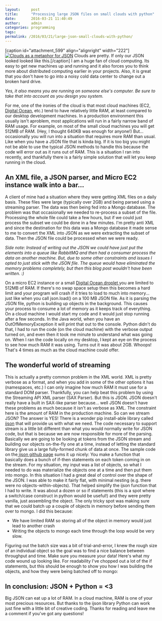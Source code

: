 ```yaml
---
layout:     post
title:      "Processing large JSON files on small clouds with python"
date:       2016-03-21 11:40:49
author:     admin
categories: programming
tags:  
permalink: /2016/03/21/large-json-small-clouds-with-python/
---
```

[caption id="attachment_599" align="alignright" width="222"][![Clouds as a metaphor for JSON](https://ironboundsoftware.com/blog/wp-content/uploads/2016/03/5506788169_77cc7ccb2a_b-744x484.jpg)](https://ironboundsoftware.com/blog/wp-content/uploads/2016/03/5506788169_77cc7ccb2a_b.jpg) Clouds are pretty. If only our JSON looked looked like this.[/caption] I am a huge fan of cloud computing. Its easy to get new machines up and running and it also forces you to think more about distributed computing earlier in your projects. Also, it is great that you don't have to go into a noisy cold data center to change out a broken hard drive. 

_Yes, it also means you are running on someone else's computer. Be sure to take that into account as you design you system._

For me, one of the ironies of the cloud is that most cloud machines (EC2, [Digital Ocean](https://m.do.co/c/76f9b19dc762), etc.) tend to have relatively little RAM, at least compared to our desktop development machines. In a production environment this usually isn't aproblem, most applications will run in a fairly narrow band of RAM usage. For example, on most of the small cloud machines you will get 512MB of RAM. (Hey, I thought 640KB was enough for anyone!) But... occasionally you will run into a situation that requires more RAM than usual. Like when you have a JSON file that is kinda big. If it is too big you might not be able to use the typical JSON methods to handle this because the code will error out as it runs out of RAM. This is a situation I ran into recently, and thankfully there is a fairly simple solution that will let you keep running in the cloud. 

## An XML file, a JSON parser, and Micro EC2 instance walk into a bar...

A client of mine had a situation where they were getting XML files on a daily basis. These files were large (typically over 2GB) and being parsed using a streaming parser. The data was then being fed into a Mongo database. The problem was that occasionally we needed to re-process a subset of the file. Processing the whole file could take a few hours, but if we could just process the subset we could be done in a few minutes. I'm pretty anti XML and since the destination for this data was a Mongo database it made sense to me to convert the XML into JSON as we were extracting the subset of data. Then the JSON file could be processed when we were ready. 

_Side note: Instead of writing out the JSON we could have just put the elements into a queue like RabbitMQ and then had a consumer process the data on another machine. But, due to some other constraints and issues I opted to just stick with the JSON file. The queue would have eliminated the memory problems completely, but then this blog post wouldn't have been written. :)_

On a micro EC2 instance or a small [Digital Ocean droplet ](https://m.do.co/c/76f9b19dc762)you are limited to 512MB of RAM. If there's no swap space setup then this becomes a hard limit and your program will crash if it tries to load to much into memory... just like when you call json.load() on a 100 MB JSON file. As it is parsing the JSON file, python is building up objects in the background. This causes your process to consume a lot of memory as it keeps track of everything. On a cloud machine I would start my code and it would just stop running after a few seconds. In the Java world, when you have an OutOfMemoryException it will print that out to the console. Python didn't do that, I had to run the code (on the cloud machine) with the verbose output turned on, and even then it took me minute to understand what was going on. When I ran the code locally on my desktop, I kept an eye on the process to see how much RAM it was using. Turns out it was about 2GB. Whoops! That's 4 times as much as the cloud machine could offer. 

## The wonderful world of streaming

This is actually a pretty common problem in the XML world. XML is pretty verbose as a format, and when you add in some of the other options it has (namespaces, etc.) I can only imagine how much RAM it must use for a standard DOM parser. Thankfully, you can help beat this problem by using the Streaming API XML parser (SAX Parser). But this is JSON. JSON doesn't really have a built in SAX-like parser because... well JSON doesn't have these problems as much because it isn't as verbose as XML. The constraint here is the amount of RAM in the production machine. So can we stream JSON? The answer is YES! There is a wonder pip install-able library called [ijson](https://pypi.python.org/pypi/ijson/) that will provide us with what we need. The code necessary to support stream is a little bit different than what you would normally write for JSON code, but that is because we are now responsible for more of the parsing. Basically we are going to be looking at tokens from the JSON stream and building our objects on-the-fly one at a time, instead of letting the standard library give us a large fully-formed chunk of data at once. The sample code on the[ ijson github page](https://github.com/isagalaev/ijson) sums it up nicely: You make a function that basically does a bunch of if-then statements on each token coming in on the stream. For my situation, my input was a list of objects, so what I needed to do was materialize the objects one at a time and then put them into mongo. In this situation I had a great deal of control over the shape of the JSON. I was able to make it fairly flat, with minimal nesting (e.g. there were no objects-within-objects). That helped simplify the ijson function that I had to write. It was about a dozen or so if statements (this is a spot where a switch/case construct in python would be useful!) and they were pretty vanilla, just assembling the object. The only tricky spot was making sure that we could batch up a couple of objects in memory before sending them over to mongo. I did this because: 

  * We have limited RAM so storing all of the object in memory would just lead to another crash
  * Writing the objects to mongo each time through the loop would be very slow.

Figuring out the batch size was a bit of trial-and-error, I knew the rough size of an individual object so the goal was to find a nice balance between throughput and time. Make sure you measure your data! Here's what my code wound up looking like. For readability I've chopped out a lot of the if statements, but this should be enough to show you how I was building the objects, and how they were being batched off to mongo:   

## In conclusion: JSON + Python = <3

Big JSON can eat up a lot of RAM. In a cloud machine, RAM is one of your most precious resources. But thanks to the ijson library Python can work just fine with a little bit of creative coding. Thanks for reading and leave me a comment if you've got any questions!
